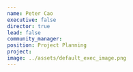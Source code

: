 ```yaml
---
name: Peter Cao
executive: false
director: true
lead: false
community_manager:   
position: Project Planning
project:  
image: ../assets/default_exec_image.png
---
```

